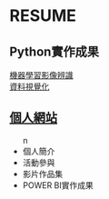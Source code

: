 # RESUME
  ## Python實作成果<br>
  [機器學習影像辨識](santaIdentify/test_network.py)<br>
  [資料視覺化]()
    
## [個人網站](https://xuan6544239.github.io/My-web/)<br> 
<ul>n
  <li>個人簡介</li>
  <li>活動參與</li>
  <li>影片作品集</li>
  <li>POWER BI實作成果</li>
<ul>
